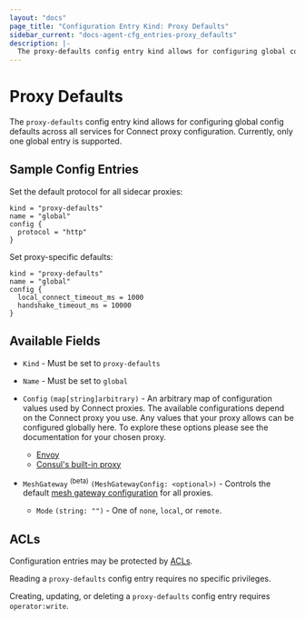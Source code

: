 ```yaml
---
layout: "docs"
page_title: "Configuration Entry Kind: Proxy Defaults"
sidebar_current: "docs-agent-cfg_entries-proxy_defaults"
description: |-
  The proxy-defaults config entry kind allows for configuring global config defaults across all services for Connect proxy configuration. Currently, only one global entry is supported.
---
```


# Proxy Defaults

The `proxy-defaults` config entry kind allows for configuring global config
defaults across all services for Connect proxy configuration. Currently, only
one global entry is supported.

## Sample Config Entries

Set the default protocol for all sidecar proxies:

```hcl
kind = "proxy-defaults"
name = "global"
config {
  protocol = "http"
}
```

Set proxy-specific defaults:

```hcl
kind = "proxy-defaults"
name = "global"
config {
  local_connect_timeout_ms = 1000
  handshake_timeout_ms = 10000
}
```

## Available Fields

- `Kind` - Must be set to `proxy-defaults`

- `Name` - Must be set to `global`

- `Config` `(map[string]arbitrary)` - An arbitrary map of configuration values used by Connect proxies.
  The available configurations depend on the Connect proxy you use. Any values
  that your proxy allows can be configured globally here. To
  explore these options please see the documentation for your chosen proxy.

  * [Envoy](/docs/connect/proxies/envoy.html#bootstrap-configuration)
  * [Consul's built-in proxy](/docs/connect/proxies/built-in.html)

- `MeshGateway` <sup>(beta)</sup> `(MeshGatewayConfig: <optional>)` - Controls the default
  [mesh gateway configuration](/docs/connect/mesh_gateway.html#connect-proxy-configuration)
  for all proxies.

  - `Mode` `(string: "")` - One of `none`, `local`, or `remote`.

## ACLs

Configuration entries may be protected by
[ACLs](https://learn.hashicorp.com/consul/security-networking/production-acls).

Reading a `proxy-defaults` config entry requires no specific privileges.

Creating, updating, or deleting a `proxy-defaults` config entry requires
`operator:write`.
